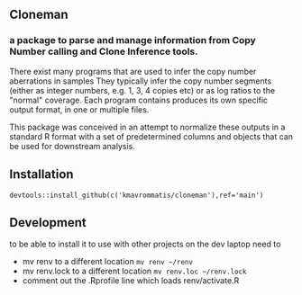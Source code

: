 ## Cloneman
### a package to parse and manage information from Copy Number calling and Clone Inference tools.

There exist many programs that are used to infer the copy number aberrations in samples
They typically infer the copy number segments (either as integer numbers, e.g. 1, 3, 4 copies etc)
or as log ratios to the "normal" coverage.
Each program contains produces its own specific output format, in one or multiple files.

This package was conceived in an attempt to normalize these outputs in a standard R format
with a set of predetermined columns and objects that can be used for downstream analysis.


## Installation

```
devtools::install_github(c('kmavrommatis/cloneman'),ref='main')
```


## Development

to be able to install it to use with other projects on the dev laptop need to 
- mv renv to a different location `mv renv ~/renv`
- mv renv.lock to a different location `mv renv.loc ~/renv.lock`
- comment out the .Rprofile line which loads renv/activate.R
